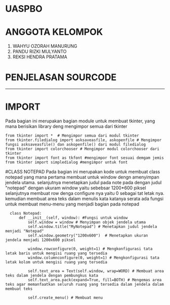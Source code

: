 # UASPBO

# ANGGOTA KELOMPOK 
1. WAHYU OZORAH MANURUNG
2. PANDU RIZKI MULYANTO
3. REKSI HENDRA PRATAMA

# PENJELASAN SOURCODE
-----------------------------------------------------------------------------------------------
# IMPORT
Pada bagian ini merupakan bagian module untuk membuat tkinter, yang mana berisikan library deng mengimpor semua dari tkinter


    from tkinter import *  # Mengimpor semua dari modul tkinter
    from tkinter.filedialog import asksaveasfile, askopenfile # Mengimpor fungsi asksaveasfile() dan askopenfile() dari modul filedialog
    from tkinter import colorchooser # Mengimpor modul colorchooser dari tkinter
    from tkinter import font as tkfont #mengimpor font sesuai demgam jemis 
    from tkinter import simpledialog #mengimpor untuk font

#CLASS NOTEPAD 
Pada bagian ini merupakan kode untuk membuat class notepad yang mana pertama membuat untuk window dengn amenyimpan jendela utama. selanjutnya menetapkan judul pada note pada dengan judul "notepad" dengan ukuram window yaitu sebebsar 1200*600 piksel selanjutnya membuat row denga configure nya yaitu 0 sebagai tat letak nya. kemudian membuat area teks dalam menulis kata katanya serata ada fungsi untuk membuat menu-menu yang menjadi bagian pada notepad

      class Notepad:
          def __init__(self, window): #Fungsi untuk window
              self.window = window # Menyimpan objek jendela utama
              self.window.title("MyNotepad") # Menetapkan judul jendela menjadi "Notepad"
              self.window.geometry("1200x600")  # Menetapkan ukuran jendela menjadi 1200x600 piksel

              window.rowconfigure(0, weight=1) # Mengkonfigurasi tata letak baris untuk mengisi ruang yang tersedia
              window.columnconfigure(0, weight=1) # Mengkonfigurasi tata letak kolom untuk mengisi ruang yang tersedia

              self.text_area = Text(self.window, wrap=WORD) # Membuat area teks dalam jendela dengan pembungkus kata
              self.text_area.pack(expand=True, fill=BOTH) # Mengemas area teks agar memanfaatkan seluruh ruang yang tersedia dalam jendela dalam membuat teks

              self.create_menu() # Membuat menu
